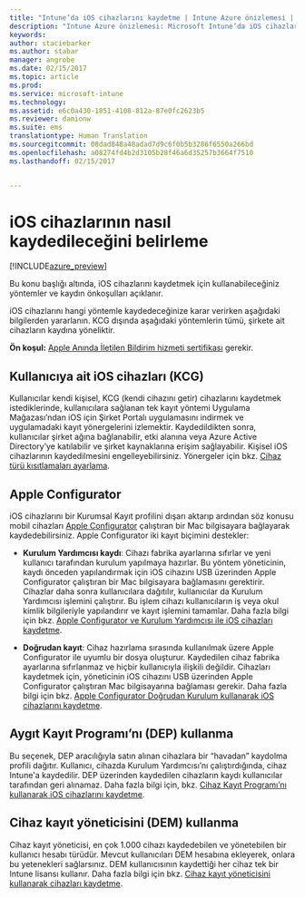 ```yaml
---
title: "Intune’da iOS cihazlarını kaydetme | Intune Azure önizlemesi | Microsoft Docs"
description: "Intune Azure önizlemesi: Microsoft Intune’da iOS cihazlarının kaydının nasıl ayarlandığını öğrenin."
keywords: 
author: staciebarker
ms.author: stabar
manager: angrobe
ms.date: 02/15/2017
ms.topic: article
ms.prod: 
ms.service: microsoft-intune
ms.technology: 
ms.assetid: e6c0a430-1851-4108-812a-87e0fc2623b5
ms.reviewer: damionw
ms.suite: ems
translationtype: Human Translation
ms.sourcegitcommit: 08dad848a48adad7d9c6f0b5b3286f6550a266bd
ms.openlocfilehash: a08274fd4b2d3105b28f46a6d35257b3664f7510
ms.lasthandoff: 02/15/2017


---
```


# <a name="choose-how-to-enroll-ios-devices"></a>iOS cihazlarının nasıl kaydedileceğini belirleme

[!INCLUDE[azure_preview](../includes/azure_preview.md)]

Bu konu başlığı altında, iOS cihazlarını kaydetmek için kullanabileceğiniz yöntemler ve kaydın önkoşulları açıklanır.

iOS cihazlarını hangi yöntemle kaydedeceğinize karar verirken aşağıdaki bilgilerden yararlanın. KCG dışında aşağıdaki yöntemlerin tümü, şirkete ait cihazların kaydına yöneliktir.

**Ön koşul:** [Apple Anında İletilen Bildirim hizmeti sertifikası](get-an-apple-mdm-push-certificate.md) gerekir.

## <a name="user-owned-ios-devices-byod"></a>Kullanıcıya ait iOS cihazları (KCG)

Kullanıcılar kendi kişisel, KCG (kendi cihazını getir) cihazlarını kaydetmek istediklerinde, kullanıcılara sağlanan tek kayıt yöntemi Uygulama Mağazası’ndan iOS için Şirket Portalı uygulamasını indirmek ve uygulamadaki kayıt yönergelerini izlemektir. Kaydedildikten sonra, kullanıcılar şirket ağına bağlanabilir, etki alanına veya Azure Active Directory’ye katılabilir ve şirket kaynaklarına erişim sağlayabilir. Kişisel iOS cihazlarının kaydedilmesini engelleyebilirsiniz. Yönergeler için bkz. [Cihaz türü kısıtlamaları ayarlama](https://docs.microsoft.com/intune-azure/enroll-devices/set-enrollment-restrictions#set-device-type-restrictions).

## <a name="apple-configurator"></a>Apple Configurator

iOS cihazlarını bir Kurumsal Kayıt profilini dışarı aktarıp ardından söz konusu mobil cihazları [Apple Configurator](http://go.microsoft.com/fwlink/?LinkId=518017) çalıştıran bir Mac bilgisayara bağlayarak kaydedebilirsiniz. Apple Configurator iki kayıt biçimini destekler:

- **Kurulum Yardımcısı kaydı**: Cihazı fabrika ayarlarına sıfırlar ve yeni kullanıcı tarafından kurulum yapılmaya hazırlar. Bu yöntem yöneticinin, kaydı önceden yapılandırmak için iOS cihazını USB üzerinden Apple Configurator çalıştıran bir Mac bilgisayara bağlamasını gerektirir. Cihazlar daha sonra kullanıcılara dağıtılır, kullanıcılar da Kurulum Yardımcısı işlemini çalıştırır. Bu işlem cihazı kullanıcıların iş veya okul kimlik bilgileriyle yapılandırır ve kayıt işlemini tamamlar. Daha fazla bilgi için bkz. [Apple Configurator ve Kurulum Yardımcısı ile iOS cihazları kaydetme](enroll-ios-devices-with-apple-configurator-and-setup-assistant.md).

- **Doğrudan kayıt**: Cihaz hazırlama sırasında kullanılmak üzere Apple Configurator ile uyumlu bir dosya oluşturur. Kaydedilen cihaz fabrika ayarlarına sıfırlanmaz ve hiçbir kullanıcıyla ilişkili değildir. Cihazları kaydetmek için, yöneticinin iOS cihazını USB üzerinden Apple Configurator çalıştıran Mac bilgisayarına bağlaması gerekir. Daha fazla bilgi için bkz. [Apple Configurator Doğrudan Kurulum kullanarak iOS cihazlarını kaydetme](enroll-ios-devices-with-apple-configurator-and-direct-enrollment.md).

## <a name="use-the-device-enrollment-program-dep"></a>Aygıt Kayıt Programı’nı (DEP) kullanma

Bu seçenek, DEP aracılığıyla satın alınan cihazlara bir “havadan” kaydolma profili dağıtır. Kullanıcı, cihazda Kurulum Yardımcısı’nı çalıştırdığında, cihaz Intune'a kaydedilir. DEP üzerinden kaydedilen cihazların kaydı kullanıcılar tarafından geri alınamaz. Daha fazla bilgi için, bkz. [Cihaz Kayıt Programı’nı kullanarak iOS cihazlarını kaydetme](enroll-ios-devices-using-device-enrollment-program.md).

## <a name="use-the-device-enrollment-manager-dem"></a>Cihaz kayıt yöneticisini (DEM) kullanma
Cihaz kayıt yöneticisi, en çok 1.000 cihazı kaydedebilen ve yönetebilen bir kullanıcı hesabı türüdür. Mevcut kullanıcıları DEM hesabına ekleyerek, onlara bu yetenekleri sağlarsınız. DEM kullanıcısının kaydettiği her cihaz tek bir Intune lisansı kullanır. Daha fazla bilgi için bkz. [Cihaz kayıt yöneticisini kullanarak cihazları kaydetme](enroll-devices-using-device-enrollment-manager.md).

